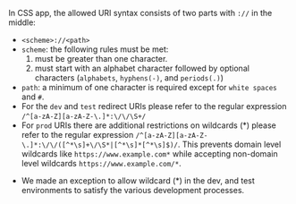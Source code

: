 In CSS app, the allowed URI syntax consists of two parts with `://` in the middle:
- `<scheme>://<path>`
- `scheme`: the following rules must be met:
    1. must be greater than one character.
    2. must start with an alphabet character followed by optional characters (`alphabets`, `hyphens(-)`, and `periods(.)`)
- `path`: a minimum of one character is required except for `white spaces` and `#`.
- For the `dev` and `test` redirect URIs please refer to the regular expression `/^[a-zA-Z][a-zA-Z-\.]*:\/\/\S+/`
- For `prod` URIs there are additional restrictions on wildcards (*) please refer to the regular expression `/^[a-zA-Z][a-zA-Z-\.]*:\/\/([^*\s]+\/\S*|[^*\s]*[^*\s]$)/`.  This prevents domain level wildcards like `https://www.example.com*` while accepting non-domain level wildcards `https://www.example.com/*`.
* We made an exception to allow wildcard (*) in the dev, and test environments to satisfy the various development processes.
